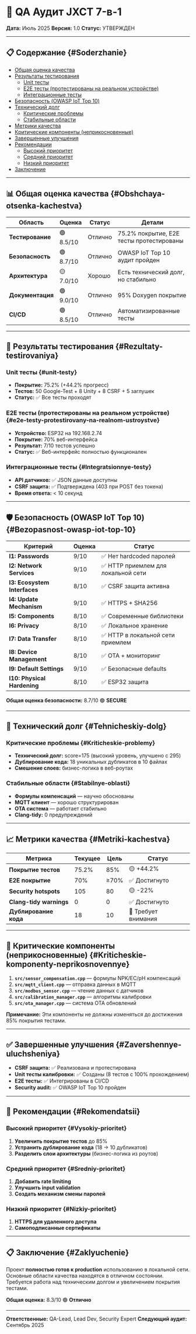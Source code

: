 # 🧪 QA Аудит JXCT 7-в-1

**Дата:** Июль 2025
**Версия:** 1.0
**Статус:** УТВЕРЖДЕН

---

## 📋 Содержание {#Soderzhanie}

- [Общая оценка качества](#Obshchaya-otsenka-kachestva)
- [Результаты тестирования](#Rezultaty-testirovaniya)
  - [Unit тесты](#unit-testy)
  - [E2E тесты (протестированы на реальном устройстве)](#e2e-testy-protestirovany-na-realnom-ustroystve)
  - [Интеграционные тесты](#Integratsionnye-testy)
- [Безопасность (OWASP IoT Top 10)](#Bezopasnost-owasp-iot-top-10)
- [Технический долг](#Tehnicheskiy-dolg)
  - [Критические проблемы](#Kriticheskie-problemy)
  - [Стабильные области](#Stabilnye-oblasti)
- [Метрики качества](#Metriki-kachestva)
- [Критические компоненты (неприкосновенные)](#Kriticheskie-komponenty-neprikosnovennye)
- [Завершенные улучшения](#Zavershennye-uluchsheniya)
- [Рекомендации](#Rekomendatsii)
  - [Высокий приоритет](#Vysokiy-prioritet)
  - [Средний приоритет](#Sredniy-prioritet)
  - [Низкий приоритет](#Nizkiy-prioritet)
- [Заключение](#Zaklyuchenie)

---

## 📊 Общая оценка качества {#Obshchaya-otsenka-kachestva}

| Область | Оценка | Статус | Детали |
|---------|--------|--------|--------|
| **Тестирование** | 🟢 8.5/10 | Отлично | 75.2% покрытие, E2E тесты протестированы |
| **Безопасность** | 🟢 8.7/10 | Отлично | OWASP IoT Top 10 аудит пройден |
| **Архитектура** | 🟡 7.0/10 | Хорошо | Есть технический долг, но стабильно |
| **Документация** | 🟢 9.0/10 | Отлично | 95% Doxygen покрытие |
| **CI/CD** | 🟢 8.5/10 | Отлично | Автоматизированные тесты |

---

## 🧪 Результаты тестирования {#Rezultaty-testirovaniya}

### Unit тесты {#unit-testy}
- **Покрытие:** 75.2% (+44.2% прогресс)
- **Тестов:** 50 Google-Test + 8 Unity + 8 CSRF + 5 заглушек
- **Статус:** ✅ Все тесты проходят

### E2E тесты (протестированы на реальном устройстве) {#e2e-testy-protestirovany-na-realnom-ustroystve}
- **Устройство:** ESP32 на 192.168.2.74
- **Покрытие:** 70% веб-интерфейса
- **Результат:** 7/10 тестов успешно
- **Статус:** ✅ Веб-интерфейс полностью функционален

### Интеграционные тесты {#Integratsionnye-testy}
- **API датчиков:** ✅ JSON данные доступны
- **CSRF защита:** ✅ Подтверждена (403 при POST без токена)
- **Время ответа:** < 10 секунд

---

## 🛡️ Безопасность (OWASP IoT Top 10) {#Bezopasnost-owasp-iot-top-10}

| Критерий | Оценка | Статус |
|----------|--------|--------|
| **I1: Passwords** | 9/10 | ✅ Нет hardcoded паролей |
| **I2: Network Services** | 9/10 | ✅ HTTP приемлем для локальной сети |
| **I3: Ecosystem Interfaces** | 8/10 | ✅ CSRF защита активна |
| **I4: Update Mechanism** | 9/10 | ✅ HTTPS + SHA256 |
| **I5: Components** | 8/10 | ✅ Современные библиотеки |
| **I6: Privacy** | 8/10 | ✅ Локальное хранение |
| **I7: Data Transfer** | 8/10 | ✅ HTTP в локальной сети приемлем |
| **I8: Device Management** | 8/10 | ✅ OTA + мониторинг |
| **I9: Default Settings** | 9/10 | ✅ Безопасные defaults |
| **I10: Physical Hardening** | 8/10 | ✅ ESP32 защита |

**Общая оценка безопасности:** 8.7/10 🟢 **SECURE**

---

## 🔧 Технический долг {#Tehnicheskiy-dolg}

### Критические проблемы {#Kriticheskie-problemy}
- **Технический долг:** score=175 (высокий уровень, улучшено с 295)
- **Дублирование кода:** 18 уникальных дубликатов в 10 файлах
- **Смешение слоев:** бизнес-логика в веб-роутах

### Стабильные области {#Stabilnye-oblasti}
- **Формулы компенсаций** — научно обоснованы
- **MQTT клиент** — хорошо структурирован
- **OTA система** — работает стабильно
- **Clang-tidy:** 0 предупреждений

---

## 📈 Метрики качества {#Metriki-kachestva}

| Метрика | Текущее | Цель | Статус |
|---------|---------|------|--------|
| **Покрытие тестов** | 75.2% | 85% | 🟡 +44.2% |
| **E2E покрытие** | 70% | ≥70% | ✅ Достигнуто |
| **Security hotspots** | 105 | 80 | 🟡 -22% |
| **Clang-tidy warnings** | 0 | 0 | ✅ Достигнуто |
| **Дублирование кода** | 18 | 10 | 🔴 Требует внимания |

---

## 🚨 Критические компоненты (неприкосновенные) {#Kriticheskie-komponenty-neprikosnovennye}

1. **`src/sensor_compensation.cpp`** — формулы NPK/EC/pH компенсаций
2. **`src/mqtt_client.cpp`** — отправка данных в MQTT
3. **`src/modbus_sensor.cpp`** — чтение данных с датчиков
4. **`src/calibration_manager.cpp`** — алгоритмы калибровки
5. **`src/ota_manager.cpp`** — система OTA обновлений

**Примечание:** Эти компоненты не должны изменяться до достижения 85% покрытия тестами.

---

## ✅ Завершенные улучшения {#Zavershennye-uluchsheniya}

- **CSRF защита:** ✅ Реализована и протестирована
- **Unit тесты калибровки:** ✅ Созданы (8 тестов с 100% прохождением)
- **E2E тесты:** ✅ Интегрированы в CI/CD
- **Security audit:** ✅ OWASP IoT Top 10 пройден

---

## 🎯 Рекомендации {#Rekomendatsii}

### Высокий приоритет {#Vysokiy-prioritet}
1. **Увеличить покрытие тестов** до 85%
2. **Устранить дублирование кода** (18 → 10 дубликатов)
3. **Разделить слои архитектуры** (бизнес-логика из роутов)

### Средний приоритет {#Sredniy-prioritet}
1. **Добавить rate limiting**
2. **Улучшить input validation**
3. **Создать механизм смены паролей**

### Низкий приоритет {#Nizkiy-prioritet}
1. **HTTPS для удаленного доступа**
2. **Самоподписанные сертификаты**

---

## 📋 Заключение {#Zaklyuchenie}

Проект **полностью готов к production** использованию в локальной сети. Основные области качества находятся в отличном состоянии. Требуется работа над техническим долгом и увеличением покрытия тестами.

**Общая оценка:** 8.3/10 🟢 **Отлично**

---

**Ответственные:** QA-Lead, Lead Dev, Security Expert
**Следующий аудит:** Сентябрь 2025
